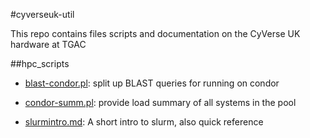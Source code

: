 #cyverseuk-util

This repo contains files scripts and documentation on the CyVerse UK hardware at TGAC

##hpc_scripts
* [blast-condor.pl](hpc_scripts/blast-condor.md): split up BLAST queries for running on condor

* [condor-summ.pl](hpc_scripts/condor-summ.md): provide load summary of all systems in the pool

* [slurmintro.md](hpc_scripts/slurmintro.md): A short intro to slurm, also quick reference
